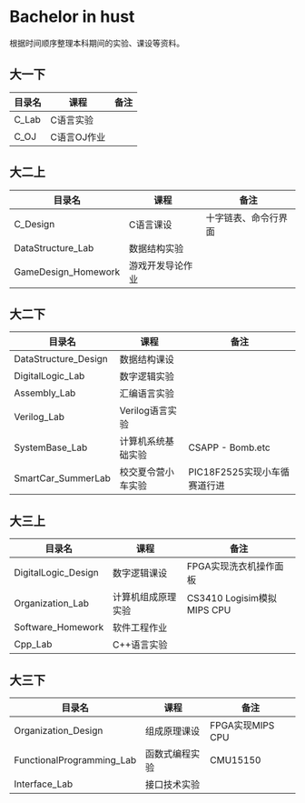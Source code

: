 # Bachelor in hust

根据时间顺序整理本科期间的实验、课设等资料。

## 大一下

| 目录名 | 课程        | 备注 |
| ------------------------- | ------------------ | ---------------------------- |
| C_Lab  | C语言实验   |      |
| C_OJ   | C语言OJ作业 |      |

## 大二上

| 目录名              | 课程             | 备注                 |
| ------------------------- | ------------------ | ---------------------------- |
| C_Design            | C语言课设        | 十字链表、命令行界面 |
| DataStructure_Lab   | 数据结构实验     |                      |
| GameDesign_Homework | 游戏开发导论作业 |                      |

## 大二下

| 目录名               | 课程               | 备注                         |
| ------------------------- | ------------------ | ---------------------------- |
| DataStructure_Design | 数据结构课设       |                              |
| DigitalLogic_Lab     | 数字逻辑实验       |                              |
| Assembly_Lab         | 汇编语言实验       |                              |
| Verilog_Lab          | Verilog语言实验    |                              |
| SystemBase_Lab       | 计算机系统基础实验 | CSAPP - Bomb.etc             |
| SmartCar_SummerLab   | 校交夏令营小车实验 | PIC18F2525实现小车循赛道行进 |

## 大三上

| 目录名              | 课程               | 备注                       |
| ------------------------- | ------------------ | ---------------------------- |
| DigitalLogic_Design | 数字逻辑课设       | FPGA实现洗衣机操作面板     |
| Organization_Lab    | 计算机组成原理实验 | CS3410 Logisim模拟MIPS CPU |
| Software_Homework   | 软件工程作业       |                            |
| Cpp_Lab             | C++语言实验        |                            |

## 大三下

| 目录名                    | 课程           | 备注             |
| ------------------------- | ------------------ | ---------------------------- |
| Organization_Design       | 组成原理课设   | FPGA实现MIPS CPU |
| FunctionalProgramming_Lab | 函数式编程实验 | CMU15150         |
| Interface_Lab             | 接口技术实验   |                  |

